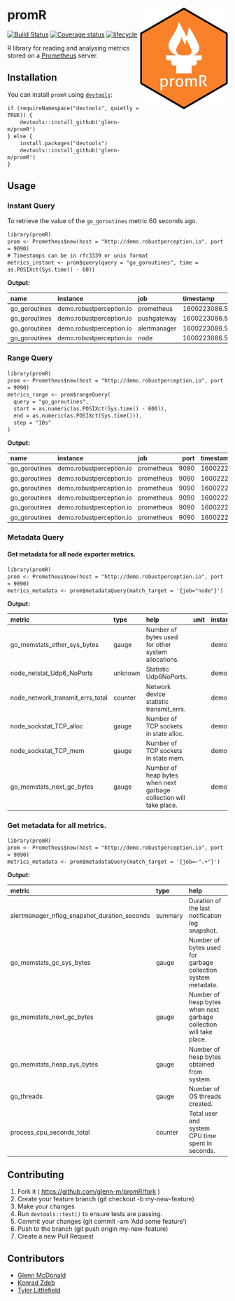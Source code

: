 
<!-- README.md is generated from README.Rmd. Please edit that file -->

# promR <img src="man/figures/logo.png" align="right" />

[![Build
Status](https://travis-ci.org/glenn-m/promR.svg?branch=master)](https://travis-ci.org/glenn-m/promR)
[![Coverage
status](https://codecov.io/gh/glenn-m/promR/branch/master/graph/badge.svg)](https://codecov.io/github/glenn-m/promR?branch=master)
[![lifecycle](https://img.shields.io/badge/lifecycle-experimental-orange.svg)](https://www.tidyverse.org/lifecycle/#experimental)

R library for reading and analysing metrics stored on a
[Prometheus](https://prometheus.io/) server.

Installation
------------

You can install `promR` using
[`devtools`](https://github.com/r-lib/devtools):

    if (requireNamespace("devtools", quietly = TRUE)) {
        devtools::install_github('glenn-m/promR')
    } else {
        install.packages("devtools")
        devtools::install_github('glenn-m/promR')
    }

Usage
-----

### Instant Query

To retrieve the value of the `go_goroutines` metric 60 seconds ago.

    library(promR)
    prom <- Prometheus$new(host = "http://demo.robustperception.io", port = 9090)
    # Timestamps can be in rfc3339 or unix format
    metrics_instant <- prom$query(query = "go_goroutines", time = as.POSIXct(Sys.time() - 60))

**Output:**

| name           | instance                 | job          | timestamp     | port |
|:---------------|:-------------------------|:-------------|:--------------|-----:|
| go\_goroutines | demo.robustperception.io | prometheus   | 1600223086.56 | 9090 |
| go\_goroutines | demo.robustperception.io | pushgateway  | 1600223086.56 | 9091 |
| go\_goroutines | demo.robustperception.io | alertmanager | 1600223086.56 | 9093 |
| go\_goroutines | demo.robustperception.io | node         | 1600223086.56 | 9100 |

### Range Query

    library(promR)
    prom <- Prometheus$new(host = "http://demo.robustperception.io", port = 9090)
    metrics_range <- prom$rangeQuery(
      query = "go_goroutines",
      start = as.numeric(as.POSIXct(Sys.time() - 600)),
      end = as.numeric(as.POSIXct(Sys.time())),
      step = "10s"
    )

**Output:**

| **name**       | instance                 | job        | port | timestamp      | value |
|:---------------|:-------------------------|:-----------|-----:|:---------------|------:|
| go\_goroutines | demo.robustperception.io | prometheus | 9090 | 1600222546.928 |    63 |
| go\_goroutines | demo.robustperception.io | prometheus | 9090 | 1600222556.928 |    66 |
| go\_goroutines | demo.robustperception.io | prometheus | 9090 | 1600222566.928 |    63 |
| go\_goroutines | demo.robustperception.io | prometheus | 9090 | 1600222576.928 |    63 |
| go\_goroutines | demo.robustperception.io | prometheus | 9090 | 1600222586.928 |    64 |
| go\_goroutines | demo.robustperception.io | prometheus | 9090 | 1600222596.928 |    65 |

### Metadata Query

#### Get metadata for all node exporter metrics.

    library(promR)
    prom <- Prometheus$new(host = "http://demo.robustperception.io", port = 9090)
    metrics_metadata <- prom$metadataQuery(match_target = '{job="node"}')

**Output:**

| metric                               | type    | help                                                               | unit | instance                      | job  |
|:-------------------------------------|:--------|:-------------------------------------------------------------------|:-----|:------------------------------|:-----|
| go\_memstats\_other\_sys\_bytes      | gauge   | Number of bytes used for other system allocations.                 |      | demo.robustperception.io:9100 | node |
| node\_netstat\_Udp6\_NoPorts         | unknown | Statistic Udp6NoPorts.                                             |      | demo.robustperception.io:9100 | node |
| node\_network\_transmit\_errs\_total | counter | Network device statistic transmit\_errs.                           |      | demo.robustperception.io:9100 | node |
| node\_sockstat\_TCP\_alloc           | gauge   | Number of TCP sockets in state alloc.                              |      | demo.robustperception.io:9100 | node |
| node\_sockstat\_TCP\_mem             | gauge   | Number of TCP sockets in state mem.                                |      | demo.robustperception.io:9100 | node |
| go\_memstats\_next\_gc\_bytes        | gauge   | Number of heap bytes when next garbage collection will take place. |      | demo.robustperception.io:9100 | node |

### Get metadata for all metrics.

    library(promR)
    prom <- Prometheus$new(host = "http://demo.robustperception.io", port = 9090)
    metrics_metadata <- prom$metadataQuery(match_target = '{job=~".+"}')

**Output:**

| metric                                           | type    | help                                                               | unit | instance                      | job          |
|:-------------------------------------------------|:--------|:-------------------------------------------------------------------|:-----|:------------------------------|:-------------|
| alertmanager\_nflog\_snapshot\_duration\_seconds | summary | Duration of the last notification log snapshot.                    |      | demo.robustperception.io:9093 | alertmanager |
| go\_memstats\_gc\_sys\_bytes                     | gauge   | Number of bytes used for garbage collection system metadata.       |      | demo.robustperception.io:9093 | alertmanager |
| go\_memstats\_next\_gc\_bytes                    | gauge   | Number of heap bytes when next garbage collection will take place. |      | demo.robustperception.io:9093 | alertmanager |
| go\_memstats\_heap\_sys\_bytes                   | gauge   | Number of heap bytes obtained from system.                         |      | demo.robustperception.io:9093 | alertmanager |
| go\_threads                                      | gauge   | Number of OS threads created.                                      |      | demo.robustperception.io:9093 | alertmanager |
| process\_cpu\_seconds\_total                     | counter | Total user and system CPU time spent in seconds.                   |      | demo.robustperception.io:9093 | alertmanager |

Contributing
------------

1.  Fork it (
    <a href="https://github.com/glenn-m/promR/fork" class="uri">https://github.com/glenn-m/promR/fork</a>
    )
2.  Create your feature branch (git checkout -b my-new-feature)
3.  Make your changes
4.  Run `devtools::test()` to ensure tests are passing.
5.  Commit your changes (git commit -am ‘Add some feature’)
6.  Push to the branch (git push origin my-new-feature)
7.  Create a new Pull Request

Contributors
------------

-   [Glenn McDonald](https://github.com/glenn-m)
-   [Konrad Zdeb](https://github.com/konradedgar)
-   [Tyler Littlefield](https://github.com/tyluRp)

